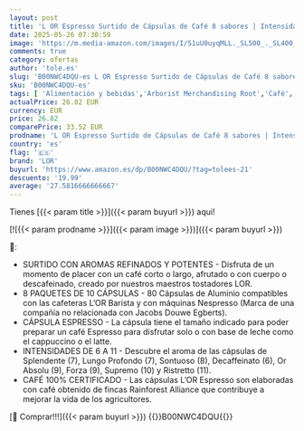 ```yaml
---
layout: post
title: 'L OR Espresso Surtido de Cápsulas de Café 8 sabores | Intensidades 6 a 11 | 80 Cápsulas Compatibles Nespresso  R *'
date: 2025-05-26 07:30:59
image: 'https://m.media-amazon.com/images/I/51uU0uyqMLL._SL500_._SL400_.jpg'
comments: true
category: ofertas
author: 'tole.es'
slug: 'B00NWC4DQU-es L OR Espresso Surtido de Cápsulas de Café 8 sabores |...'
sku: 'B00NWC4DQU-es'
tags: [ 'Alimentación y bebidas','Arborist Merchandising Root','Café','Café para Nespresso','Café para máquinas Nespresso','Café, té y bebidas','Cápsulas de café','Novedades en Alimentación y bebidas','Self Service','Special Features Stores','dd53b5bc-bcd1-4c9b-ab43-793ed912ccdd_0','dd53b5bc-bcd1-4c9b-ab43-793ed912ccdd_2401','dd53b5bc-bcd1-4c9b-ab43-793ed912ccdd_6001','dd53b5bc-bcd1-4c9b-ab43-793ed912ccdd_8801','dd53b5bc-bcd1-4c9b-ab43-793ed912ccdd_901','lor','nespresso','🇪🇸', ]
actualPrice: 26.82 EUR
currency: EUR
price: 26.82
comparePrice: 33.52 EUR
prodname: 'L OR Espresso Surtido de Cápsulas de Café 8 sabores | Intensidades 6 a 11 | 80 Cápsulas Compatibles Nespresso  R *'
country: 'es'
flag: '🇪🇸'
brand: 'LOR'
buyurl: 'https://www.amazon.es/dp/B00NWC4DQU/?tag=tolees-21'
descuento: '19.99'
average: '27.5816666666667'
---
```


Tienes [{{< param title >}}]({{< param buyurl >}}) aqui!

[![{{< param prodname >}}]({{< param image >}})]({{< param buyurl >}})

🔎:

- SURTIDO CON AROMAS REFINADOS Y POTENTES - Disfruta de un momento de placer con un café corto o largo, afrutado o con cuerpo o descafeinado, creado por nuestros maestros tostadores LOR.
- 8 PAQUETES DE 10 CÁPSULAS - 80 Cápsulas de Aluminio compatibles con las cafeteras L’OR Barista y con máquinas Nespresso (Marca de una compañía no relacionada con Jacobs Douwe Egberts).
- CÁPSULA ESPRESSO - La cápsula tiene el tamaño indicado para poder preparar un café Espresso para disfrutar solo o con base de leche como el cappuccino o el latte.
- INTENSIDADES DE 6 A 11 - Descubre el aroma de las cápsulas de Splendente (7), Lungo Profondo (7), Sontuoso (8), Decaffeinato (6), Or Absolu (9), Forza (9), Supremo (10) y Ristretto (11).
- CAFÉ 100% CERTIFICADO - Las cápsulas L’OR Espresso son elaboradas con café obtenido de fincas Rainforest Alliance que contribuye a mejorar la vida de los agricultores.

[🛒 Comprar!!!]({{< param buyurl >}})
{{<world>}}B00NWC4DQU{{</world>}}
